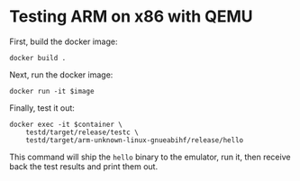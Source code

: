 # Testing ARM on x86 with QEMU

First, build the docker image:

```
docker build .
```

Next, run the docker image:

```
docker run -it $image
```

Finally, test it out:

```
docker exec -it $container \
    testd/target/release/testc \
    testd/target/arm-unknown-linux-gnueabihf/release/hello
```

This command will ship the `hello` binary to the emulator, run it, then receive
back the test results and print them out.
